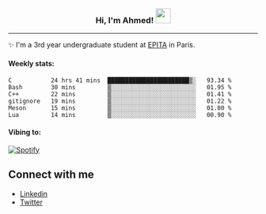 <!-- Heading -->
<h3 align="center"> Hi, I'm Ahmed! <img src = "https://raw.githubusercontent.com/MartinHeinz/MartinHeinz/master/wave.gif" width = 30px></h3>

<!-- About section -->
---
✨ I'm a 3rd year undergraduate student at <a href="https://www.epita.fr/en/">EPITA</a> in Paris.

<h4 align ="left"> Weekly stats: </h4>

<!--START_SECTION:waka-->

```text
C           24 hrs 41 mins  ███████████████████████▒░   93.34 %
Bash        30 mins         ▒░░░░░░░░░░░░░░░░░░░░░░░░   01.95 %
C++         22 mins         ▒░░░░░░░░░░░░░░░░░░░░░░░░   01.41 %
gitignore   19 mins         ▒░░░░░░░░░░░░░░░░░░░░░░░░   01.22 %
Meson       15 mins         ▒░░░░░░░░░░░░░░░░░░░░░░░░   01.00 %
Lua         14 mins         ▒░░░░░░░░░░░░░░░░░░░░░░░░   00.90 %
```

<!--END_SECTION:waka-->

<!-- [![Ahmed's GitHub stats](https://github-readme-stats.vercel.app/api?username=ahmedhassayoune)](https://github.com/anuraghazra/github-readme-stats) -->

<h4 align ="left">Vibing to:</h4>

[![Spotify](https://novatorem-ten-lyart.vercel.app/api/spotify)](https://open.spotify.com/user/31knevkvll66tzc3gqtoi6ngjbre)

<!-- Connect section -->

## Connect with me
  * <a href="https://www.linkedin.com/in/ahmed-hassayoune-6a10ba251/">Linkedin</a>
  * <a href="https://twitter.com/Ahmedhassaaa">Twitter</a>

<!-- Connect section: END -->
